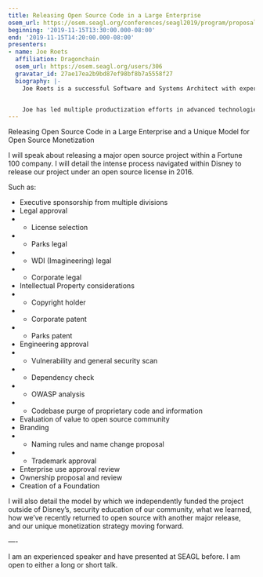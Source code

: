 ```yaml
---
title: Releasing Open Source Code in a Large Enterprise
osem_url: https://osem.seagl.org/conferences/seagl2019/program/proposals/652
beginning: '2019-11-15T13:30:00.000-08:00'
end: '2019-11-15T14:20:00.000-08:00'
presenters:
- name: Joe Roets
  affiliation: Dragonchain
  osem_url: https://osem.seagl.org/users/306
  gravatar_id: 27ae17ea2b9bd87ef98bf8b7a5558f27
  biography: |-
    Joe Roets is a successful Software and Systems Architect with experience as CIO, CTO, and Senior Vice President in many industries. For over 20 years at such companies as Disney, Lockheed Martin, Sprint, FBI, DoD, and createTank, he has spearheaded new technology groups and led software engineering teams both large and small.


    Joe has led multiple productization efforts in advanced technologies. At Disney, Joe founded and leads a team to explore and productize a blockchain and cryptocurrency platform. As project and software lead on the MPL mobile project, he directed the process from concept/funding  to a fully operational system, delivering a next generation mobile capability to consumers and 3rd party integrators. On the cloudGatherer and BoltWS projects, Joe successfully obtained angel funding and led technical teams to build a security focused product platform with which organizations deploy their services on a cloud-provider agnostic platform.
---
```


Releasing Open Source Code in a Large Enterprise and a Unique Model for Open Source Monetization

I will speak about releasing a major open source project within a Fortune 100 company. I will detail the intense process navigated within Disney to release our project under an open source license in 2016.

Such as:

- Executive sponsorship from multiple divisions
- Legal approval
- - License selection
- - Parks legal
- - WDI (Imagineering) legal
- - Corporate legal
- Intellectual Property considerations
- - Copyright holder
- - Corporate patent
- - Parks patent
- Engineering approval
- - Vulnerability and general security scan
- - Dependency check
- - OWASP analysis
- - Codebase purge of proprietary code and information
- Evaluation of value to open source community
- Branding
- - Naming rules and name change proposal
- - Trademark approval
- Enterprise use approval review
- Ownership proposal and review
- Creation of a Foundation

I will also detail the model by which we independently funded the project outside of Disney’s, security education of our community, what we learned, how we’ve recently returned to open source with another major release, and our unique monetization strategy moving forward.

—-

I am an experienced speaker and have presented at SEAGL before.
I am open to either a long or short talk.
